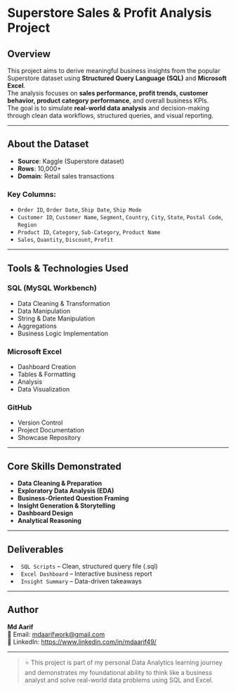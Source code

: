#  Superstore Sales & Profit Analysis Project

##  Overview

This project aims to derive meaningful business insights from the popular Superstore dataset using **Structured Query Language (SQL)** and **Microsoft Excel**.  
The analysis focuses on **sales performance, profit trends, customer behavior, product category performance**, and overall business KPIs.  
The goal is to simulate **real-world data analysis** and decision-making through clean data workflows, structured queries, and visual reporting.

---

##  About the Dataset

-  **Source**: Kaggle (Superstore dataset)
-  **Rows**: 10,000+
-  **Domain**: Retail sales transactions

###  Key Columns:
- `Order ID`, `Order Date`, `Ship Date`, `Ship Mode`
- `Customer ID`, `Customer Name`, `Segment`, `Country`, `City`, `State`, `Postal Code`, `Region`
- `Product ID`, `Category`, `Sub-Category`, `Product Name`
- `Sales`, `Quantity`, `Discount`, `Profit`

---

##  Tools & Technologies Used

###  SQL (MySQL Workbench)
- Data Cleaning & Transformation  
- Data Manipulation  
- String & Date Manipulation  
- Aggregations  
- Business Logic Implementation  

###  Microsoft Excel
- Dashboard Creation  
- Tables & Formatting 
- Analysis  
- Data Visualization  

###  GitHub
- Version Control  
- Project Documentation  
- Showcase Repository  

---

##  Core Skills Demonstrated

-  **Data Cleaning & Preparation**
-  **Exploratory Data Analysis (EDA)**
-  **Business-Oriented Question Framing**
-  **Insight Generation & Storytelling**
-  **Dashboard Design**
-  **Analytical Reasoning**

---

##  Deliverables

- ` SQL Scripts` – Clean, structured query file (.sql)  
- ` Excel Dashboard` – Interactive business report  
- ` Insight Summary` – Data-driven takeaways

---

##  Author

**Md Aarif**    
📩 Email: mdaarifwork@gmail.com    
🔗 LinkedIn: https://www.linkedin.com/in/mdaarif49/

---

> ⭐ This project is part of my personal Data Analytics learning journey and demonstrates my foundational ability to think like a business analyst and solve real-world data problems using SQL and Excel.
